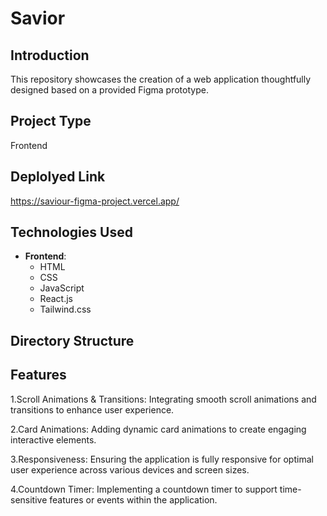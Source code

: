 # Savior

## Introduction
 This repository showcases the creation of a web application thoughtfully designed based on a provided Figma prototype.
 
## Project Type
Frontend 

## Deplolyed Link
  https://saviour-figma-project.vercel.app/
    
## Technologies Used

- **Frontend**:
  - HTML
  - CSS
  - JavaScript
  - React.js
  - Tailwind.css


## Directory Structure


## Features
1.Scroll Animations & Transitions: Integrating smooth scroll animations and transitions to enhance user experience.

2.Card Animations: Adding dynamic card animations to create engaging interactive elements.

3.Responsiveness: Ensuring the application is fully responsive for optimal user experience across various devices and screen sizes.

4.Countdown Timer: Implementing a countdown timer to support time-sensitive features or events within the application.




